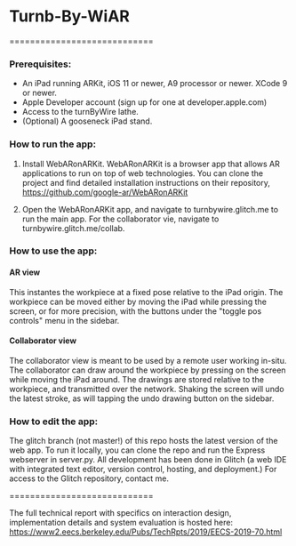 # Turnb-By-WiAR 
============================

### Prerequisites: 

* An iPad running ARKit, iOS 11 or newer, A9 processor or newer. 
XCode 9 or newer.
* Apple Developer account (sign up for one at developer.apple.com)
* Access to the turnByWire lathe.
* (Optional) A gooseneck iPad stand. 

### How to run the app: 

1) Install WebARonARKit. WebARonARKit is a browser app that allows AR applications to run on top of web technologies. You can clone the project and find detailed installation instructions on their repository, https://github.com/google-ar/WebARonARKit

2) Open the WebARonARKit app, and navigate to turnbywire.glitch.me to run the main app. For the collaborator vie, navigate to turnbywire.glitch.me/collab.


### How to use the app: 

#### AR view 
This instantes the workpiece at a fixed pose relative to the iPad origin. The workpiece can be moved either by moving the iPad while pressing the screen, or for more precision, with the buttons under the "toggle pos controls" menu in the sidebar. 

#### Collaborator view 
The collaborator view is meant to be used by a remote user working in-situ. The collaborator can draw around the workpiece by pressing on the screen while moving the iPad around. The drawings are stored relative to the workpiece, and transmitted over the network. Shaking the screen will undo the latest stroke, as will tapping the undo drawing button on the sidebar. 

### How to edit the app:
The glitch branch (not master!) of this repo hosts the latest version of the web app. To run it locally, you can clone the repo and run the Express webserver in server.py. All development has been done in Glitch (a web IDE with integrated text editor, version control, hosting, and deployment.) For access to the Glitch repository, contact me.   


============================

The full technical report with specifics on interaction design, implementation details and system evaluation is hosted here: https://www2.eecs.berkeley.edu/Pubs/TechRpts/2019/EECS-2019-70.html
